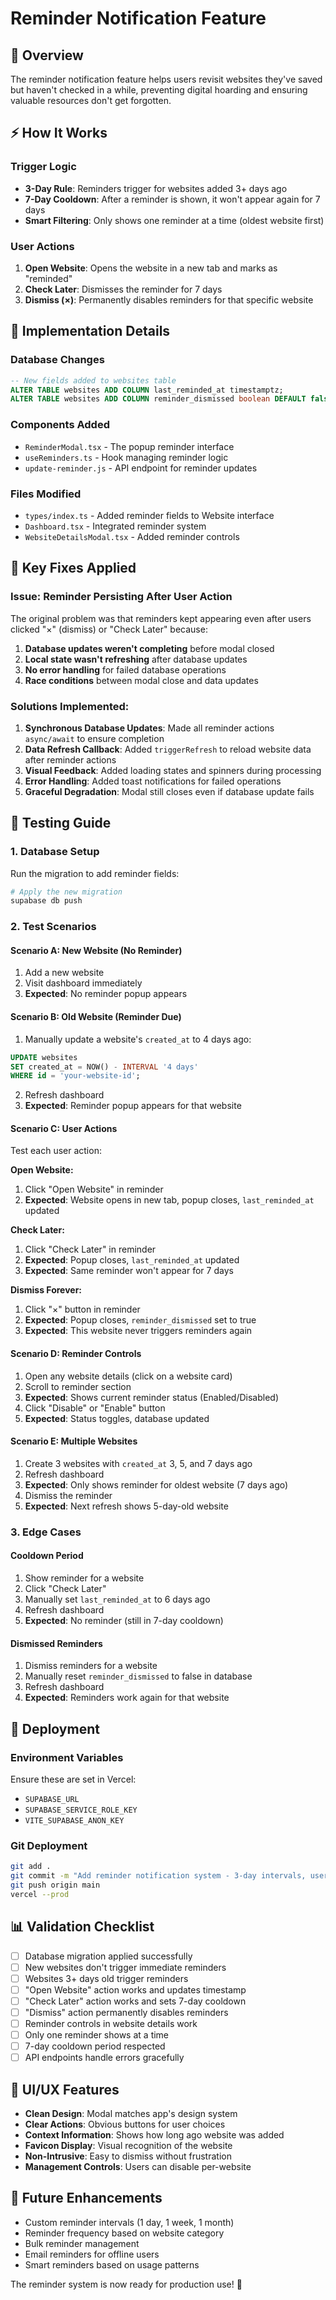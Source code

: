 # Reminder Notification Feature

## 🎯 Overview

The reminder notification feature helps users revisit websites they've saved but haven't checked in a while, preventing digital hoarding and ensuring valuable resources don't get forgotten.

## ⚡ How It Works

### Trigger Logic
- **3-Day Rule**: Reminders trigger for websites added 3+ days ago
- **7-Day Cooldown**: After a reminder is shown, it won't appear again for 7 days
- **Smart Filtering**: Only shows one reminder at a time (oldest website first)

### User Actions
1. **Open Website**: Opens the website in a new tab and marks as "reminded"
2. **Check Later**: Dismisses the reminder for 7 days
3. **Dismiss (×)**: Permanently disables reminders for that specific website

## 🔧 Implementation Details

### Database Changes
```sql
-- New fields added to websites table
ALTER TABLE websites ADD COLUMN last_reminded_at timestamptz;
ALTER TABLE websites ADD COLUMN reminder_dismissed boolean DEFAULT false;
```

### Components Added
- `ReminderModal.tsx` - The popup reminder interface
- `useReminders.ts` - Hook managing reminder logic
- `update-reminder.js` - API endpoint for reminder updates

### Files Modified
- `types/index.ts` - Added reminder fields to Website interface
- `Dashboard.tsx` - Integrated reminder system
- `WebsiteDetailsModal.tsx` - Added reminder controls

## 🔧 Key Fixes Applied

### Issue: Reminder Persisting After User Action
The original problem was that reminders kept appearing even after users clicked "×" (dismiss) or "Check Later" because:

1. **Database updates weren't completing** before modal closed
2. **Local state wasn't refreshing** after database updates
3. **No error handling** for failed database operations
4. **Race conditions** between modal close and data updates

### Solutions Implemented:

1. **Synchronous Database Updates**: Made all reminder actions `async/await` to ensure completion
2. **Data Refresh Callback**: Added `triggerRefresh` to reload website data after reminder actions
3. **Visual Feedback**: Added loading states and spinners during processing
4. **Error Handling**: Added toast notifications for failed operations
5. **Graceful Degradation**: Modal still closes even if database update fails

## 🧪 Testing Guide

### 1. Database Setup
Run the migration to add reminder fields:
```bash
# Apply the new migration
supabase db push
```

### 2. Test Scenarios

#### Scenario A: New Website (No Reminder)
1. Add a new website
2. Visit dashboard immediately
3. **Expected**: No reminder popup appears

#### Scenario B: Old Website (Reminder Due)
1. Manually update a website's `created_at` to 4 days ago:
```sql
UPDATE websites 
SET created_at = NOW() - INTERVAL '4 days'
WHERE id = 'your-website-id';
```
2. Refresh dashboard
3. **Expected**: Reminder popup appears for that website

#### Scenario C: User Actions
Test each user action:

**Open Website:**
1. Click "Open Website" in reminder
2. **Expected**: Website opens in new tab, popup closes, `last_reminded_at` updated

**Check Later:**
1. Click "Check Later" in reminder  
2. **Expected**: Popup closes, `last_reminded_at` updated
3. **Expected**: Same reminder won't appear for 7 days

**Dismiss Forever:**
1. Click "×" button in reminder
2. **Expected**: Popup closes, `reminder_dismissed` set to true
3. **Expected**: This website never triggers reminders again

#### Scenario D: Reminder Controls
1. Open any website details (click on a website card)
2. Scroll to reminder section
3. **Expected**: Shows current reminder status (Enabled/Disabled)
4. Click "Disable" or "Enable" button
5. **Expected**: Status toggles, database updated

#### Scenario E: Multiple Websites
1. Create 3 websites with `created_at` 3, 5, and 7 days ago
2. Refresh dashboard
3. **Expected**: Only shows reminder for oldest website (7 days ago)
4. Dismiss the reminder
5. **Expected**: Next refresh shows 5-day-old website

### 3. Edge Cases

#### Cooldown Period
1. Show reminder for a website
2. Click "Check Later"
3. Manually set `last_reminded_at` to 6 days ago
4. Refresh dashboard
5. **Expected**: No reminder (still in 7-day cooldown)

#### Dismissed Reminders
1. Dismiss reminders for a website
2. Manually reset `reminder_dismissed` to false in database
3. Refresh dashboard
4. **Expected**: Reminders work again for that website

## 🚀 Deployment

### Environment Variables
Ensure these are set in Vercel:
- `SUPABASE_URL`
- `SUPABASE_SERVICE_ROLE_KEY`
- `VITE_SUPABASE_ANON_KEY`

### Git Deployment
```bash
git add .
git commit -m "Add reminder notification system - 3-day intervals, user controls, dismissal options"
git push origin main
vercel --prod
```

## 📊 Validation Checklist

- [ ] Database migration applied successfully
- [ ] New websites don't trigger immediate reminders
- [ ] Websites 3+ days old trigger reminders
- [ ] "Open Website" action works and updates timestamp
- [ ] "Check Later" action works and sets 7-day cooldown
- [ ] "Dismiss" action permanently disables reminders
- [ ] Reminder controls in website details work
- [ ] Only one reminder shows at a time
- [ ] 7-day cooldown period respected
- [ ] API endpoints handle errors gracefully

## 🎨 UI/UX Features

- **Clean Design**: Modal matches app's design system
- **Clear Actions**: Obvious buttons for user choices
- **Context Information**: Shows how long ago website was added
- **Favicon Display**: Visual recognition of the website
- **Non-Intrusive**: Easy to dismiss without frustration
- **Management Controls**: Users can disable per-website

## 🔮 Future Enhancements

- Custom reminder intervals (1 day, 1 week, 1 month)
- Reminder frequency based on website category
- Bulk reminder management
- Email reminders for offline users
- Smart reminders based on usage patterns

The reminder system is now ready for production use! 🎉